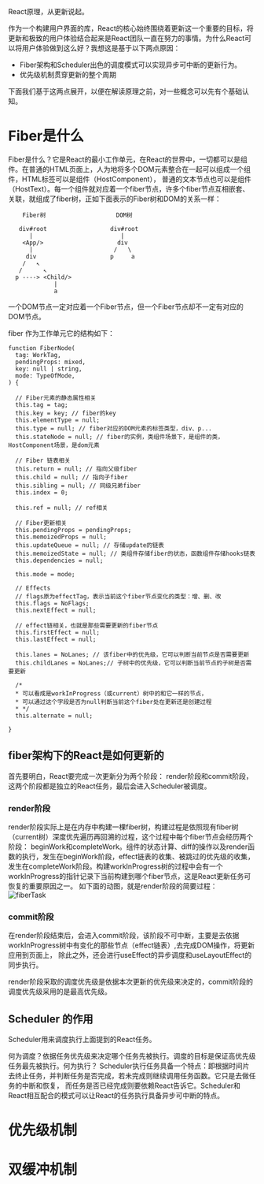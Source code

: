 React原理，从更新说起。

作为一个构建用户界面的库，React的核心始终围绕着更新这一个重要的目标，将更新和极致的用户体验结合起来是React团队一直在努力的事情。为什么React可以将用户体验做到这么好？我想这是基于以下两点原因：

* Fiber架构和Scheduler出色的调度模式可以实现异步可中断的更新行为。
* 优先级机制贯穿更新的整个周期

下面我们基于这两点展开，以便在解读原理之前，对一些概念可以先有个基础认知。
# Fiber是什么
Fiber是什么？它是React的最小工作单元，在React的世界中，一切都可以是组件。在普通的HTML页面上，人为地将多个DOM元素整合在一起可以组成一个组件，HTML标签可以是组件（HostComponent），
普通的文本节点也可以是组件（HostText）。每一个组件就对应着一个fiber节点，许多个fiber节点互相嵌套、关联，就组成了fiber树，正如下面表示的Fiber树和DOM的关系一样：
```
    Fiber树                    DOM树

   div#root                  div#root
      |                         |
    <App/>                     div
      |                       /   \
     div                     p     a
    /   ↖
   /      ↖
  p ----> <Child/>
             |
             a

```
一个DOM节点一定对应着一个Fiber节点，但一个Fiber节点却不一定有对应的DOM节点。

fiber 作为工作单元它的结构如下：
```
function FiberNode(
  tag: WorkTag,
  pendingProps: mixed,
  key: null | string,
  mode: TypeOfMode,
) {

  // Fiber元素的静态属性相关
  this.tag = tag;
  this.key = key; // fiber的key
  this.elementType = null;
  this.type = null; // fiber对应的DOM元素的标签类型，div、p...
  this.stateNode = null; // fiber的实例，类组件场景下，是组件的类，HostComponent场景，是dom元素

  // Fiber 链表相关
  this.return = null; // 指向父级fiber
  this.child = null; // 指向子fiber
  this.sibling = null; // 同级兄弟fiber
  this.index = 0;

  this.ref = null; // ref相关

  // Fiber更新相关
  this.pendingProps = pendingProps;
  this.memoizedProps = null;
  this.updateQueue = null; // 存储update的链表
  this.memoizedState = null; // 类组件存储fiber的状态，函数组件存储hooks链表
  this.dependencies = null;

  this.mode = mode;

  // Effects
  // flags原为effectTag，表示当前这个fiber节点变化的类型：增、删、改
  this.flags = NoFlags;
  this.nextEffect = null;

  // effect链相关，也就是那些需要更新的fiber节点
  this.firstEffect = null;
  this.lastEffect = null;

  this.lanes = NoLanes; // 该fiber中的优先级，它可以判断当前节点是否需要更新
  this.childLanes = NoLanes;// 子树中的优先级，它可以判断当前节点的子树是否需要更新

  /*
  * 可以看成是workInProgress（或current）树中的和它一样的节点，
  * 可以通过这个字段是否为null判断当前这个fiber处在更新还是创建过程
  * */
  this.alternate = null;

}

```

## fiber架构下的React是如何更新的
首先要明白，React要完成一次更新分为两个阶段： render阶段和commit阶段，这两个阶段都是独立的React任务，最后会进入Scheduler被调度。

### render阶段
render阶段实际上是在内存中构建一棵fiber树，构建过程是依照现有fiber树（current树）深度优先遍历再回溯的过程，这个过程中每个fiber节点会经历两个阶段：
beginWork和completeWork。组件的状态计算、diff的操作以及render函数的执行，发生在beginWork阶段，effect链表的收集、被跳过的优先级的收集，
发生在completeWork阶段。构建workInProgress树的过程中会有一个workInProgress的指针记录下当前构建到哪个fiber节点，这是React更新任务可恢复的重要原因之一。
如下面的动图，就是render阶段的简要过程：
![fiberTask](http://neroht.com/fiberTask4.gif)

### commit阶段
在render阶段结束后，会进入commit阶段，该阶段不可中断，主要是去依据workInProgress树中有变化的那些节点（effect链表）,去完成DOM操作，将更新应用到页面上，
除此之外，还会进行useEffect的异步调度和useLayoutEffect的同步执行。

render阶段采取的调度优先级是依据本次更新的优先级来决定的，commit阶段的调度优先级采用的是最高优先级。

## Scheduler 的作用
Scheduler用来调度执行上面提到的React任务。

何为调度？依据任务优先级来决定哪个任务先被执行。调度的目标是保证高优先级任务最先被执行。何为执行？
Scheduler执行任务具备一个特点：即根据时间片去终止任务，并判断任务是否完成，若未完成则继续调用任务函数。它只是去做任务的中断和恢复，
而任务是否已经完成则要依赖React告诉它。Scheduler和React相互配合的模式可以让React的任务执行具备异步可中断的特点。

# 优先级机制


# 双缓冲机制


